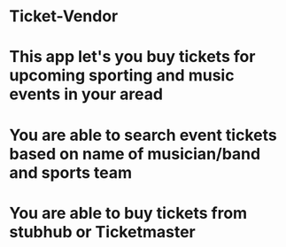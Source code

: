 # Ticket-Vendor
# This app let's you buy tickets for upcoming sporting and music events in your aread
# You are able to search event tickets based on name of musician/band and sports team
# You are able to buy tickets from stubhub or Ticketmaster 

